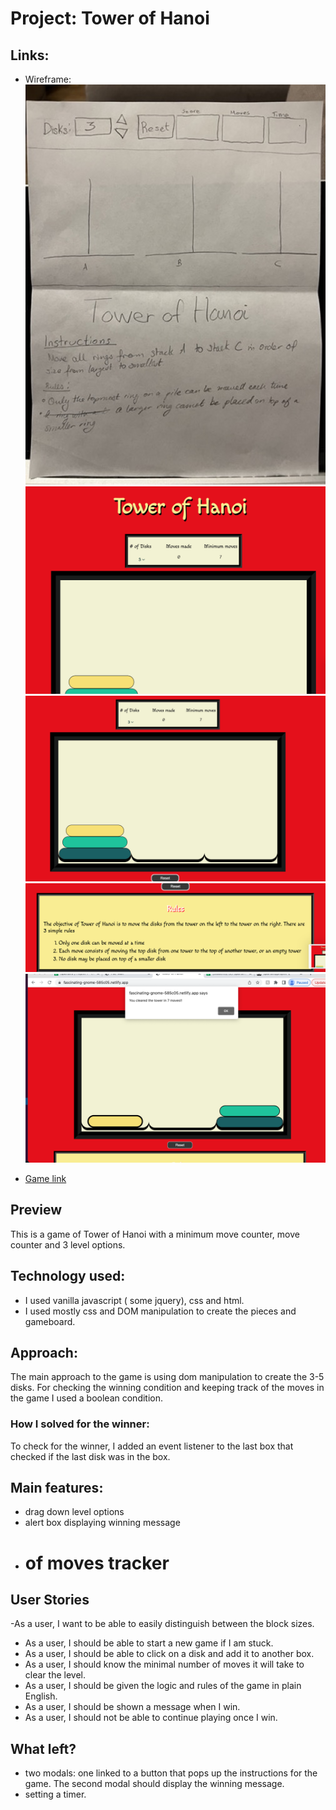

# Project: Tower of Hanoi


## Links:
- Wireframe:
![](wireframe.jpeg)
![](s1.png)
![](s2.png)
![](s3.png)
![](s4.png)

- [Game link](https://fascinating-gnome-585c05.netlify.app/)


## Preview

This is a game of Tower of Hanoi with a minimum move counter, move counter and 3 level options.

## Technology used:

- I used vanilla javascript ( some jquery), css and html. 
- I used mostly css and DOM manipulation to create the pieces and gameboard.


## Approach:
The main approach to the game is using dom manipulation to create the 3-5 disks.
For checking the winning condition and keeping track of the moves in the game I used a boolean condition. 
### How I solved for the winner:
To check for the winner, I added an event listener to the last box that checked if the last disk was in the box. 
## Main features:
- drag down level options
- alert box displaying winning message
- # of moves tracker

## User Stories
-As a user, I want to be able to easily distinguish between the block sizes.
- As a user, I should be able to start a new game if I am stuck.
- As a user, I should be able to click on a disk and add it to another box.
- As a user, I should know the minimal number of moves it will take to clear the level.
- As a user, I should be given the logic and rules of the game in plain English.
- As a user, I should be shown a message when I win.
- As a user, I should not be able to continue playing once I win.


## What left?
- two modals: one linked to a button that pops up the instructions for the game. The second modal should display the winning message.
- setting a timer.



